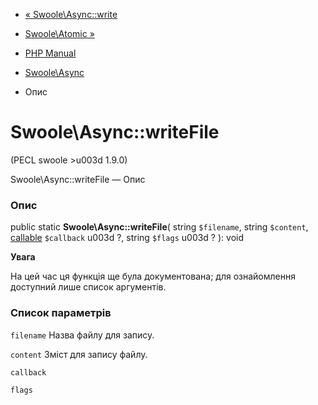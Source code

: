 - [« Swoole\Async::write](swoole-async.write.md)
- [Swoole\Atomic »](class.swoole-atomic.md)

- [PHP Manual](index.md)
- [Swoole\Async](class.swoole-async.md)
- Опис

# Swoole\Async::writeFile

(PECL swoole \>u003d 1.9.0)

Swoole\Async::writeFile — Опис

### Опис

public static **Swoole\Async::writeFile**(
string `$filename`,
string `$content`,
[callable](language.types.callable.md) `$callback` u003d ?,
string `$flags` u003d ?
): void

**Увага**

На цей час ця функція ще була документована; для
ознайомлення доступний лише список аргументів.

### Список параметрів

`filename`
Назва файлу для запису.

`content`
Зміст для запису файлу.

`callback`

`flags`
